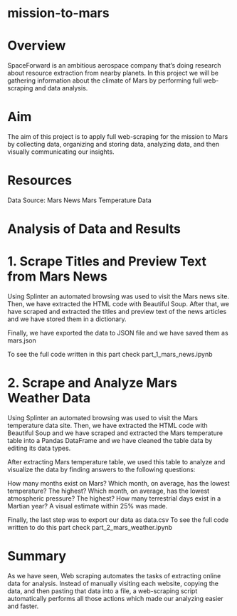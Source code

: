 # mission-to-mars

# Overview
SpaceForward is an ambitious aerospace company that’s doing research about resource extraction from nearby planets. In this project we will be gathering information about the climate of Mars by performing full web-scraping and data analysis.

# Aim
The aim of this project is to apply full web-scraping for the mission to Mars by collecting data, organizing and storing data, analyzing data, and then visually communicating our insights.

# Resources
Data Source:
Mars News
Mars Temperature Data

# Analysis of Data and Results
# 1. Scrape Titles and Preview Text from Mars News

Using Splinter an automated browsing was used to visit the Mars news site. Then, we have extracted the HTML code with Beautiful Soup. After that, we have scraped and extracted the titles and preview text of the news articles and we have stored them in a dictionary.

Finally, we have exported the data to JSON file and we have saved them as mars.json


To see the full code written in this part check part_1_mars_news.ipynb

# 2. Scrape and Analyze Mars Weather Data
Using Splinter an automated browsing was used to visit the Mars temperature data site. Then, we have extracted the HTML code with Beautiful Soup and we have scraped and extracted the Mars temperature table into a Pandas DataFrame and we have cleaned the table data by editing its data types.

After extracting Mars temperature table, we used this table to analyze and visualize the data by finding answers to the following questions:

How many months exist on Mars?
Which month, on average, has the lowest temperature? The highest?
Which month, on average, has the lowest atmospheric pressure? The highest?
How many terrestrial days exist in a Martian year? A visual estimate within 25% was made.

Finally, the last step was to export our data as data.csv
To see the full code written to do this part check part_2_mars_weather.ipynb


# Summary
As we have seen, Web scraping automates the tasks of extracting online data for analysis. Instead of manually visiting each website, copying the data, and then pasting that data into a file, a web-scraping script automatically performs all those actions which made our analyzing easier and faster.
